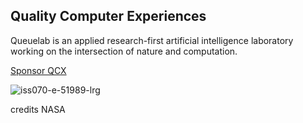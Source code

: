 
## Quality Computer Experiences
Queuelab is an applied research-first artificial intelligence laboratory working on the intersection of nature and computation. 

[Sponsor QCX](https://www.paypal.me/queuenorth)
 
![iss070-e-51989-lrg](https://github.com/user-attachments/assets/41090b49-00fc-430e-b804-eb7287a79eb6)

credits NASA





